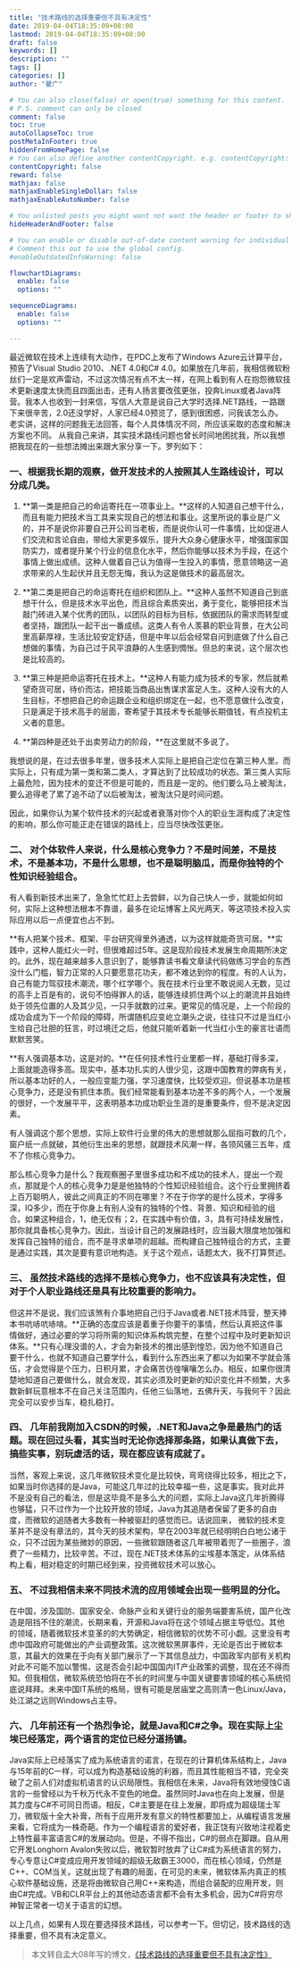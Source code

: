 ```yaml
---
title: "技术路线的选择重要但不具有决定性"
date: 2019-04-04T18:35:09+08:00
lastmod: 2019-04-04T18:35:09+08:00
draft: false
keywords: []
description: ""
tags: []
categories: []
author: "瞿广"

# You can also close(false) or open(true) something for this content.
# P.S. comment can only be closed
comment: false
toc: true
autoCollapseToc: true
postMetaInFooter: true
hiddenFromHomePage: false
# You can also define another contentCopyright. e.g. contentCopyright: "This is another copyright."
contentCopyright: false
reward: false
mathjax: false
mathjaxEnableSingleDollar: false
mathjaxEnableAutoNumber: false

# You unlisted posts you might want not want the header or footer to show
hideHeaderAndFooter: false

# You can enable or disable out-of-date content warning for individual post.
# Comment this out to use the global config.
#enableOutdatedInfoWarning: false

flowchartDiagrams:
  enable: false
  options: ""

sequenceDiagrams: 
  enable: false
  options: ""

---
```


最近微软在技术上连续有大动作，在PDC上发布了Windows Azure云计算平台，预告了Visual Studio 2010、.NET 4.0和C# 4.0。如果放在几年前，我相信微软粉丝们一定是欢声雷动，不过这次情况有点不太一样，在网上看到有人在抱怨微软技术更新速度太快而且四面出击，还有人扬言要改弦更张，投奔Linux或者Java阵营。我本人也收到一封来信，写信人大意是说自己大学时选择.NET路线，一路跟下来很辛苦，2.0还没学好，人家已经4.0预览了，感到很困惑，问我该怎么办。老实讲，这样的问题我无法回答，每个人具体情况不同，所应该采取的态度和解决方案也不同。
从我自己来讲，其实技术路线问题也曾长时间地困扰我，所以我想把我现在的一些想法摊出来跟大家分享一下。罗列如下：

<!--more-->


### 一、根据我长期的观察，做开发技术的人按照其人生路线设计，可以分成几类。

1. **第一类是把自己的命运寄托在一项事业上。**这样的人知道自己想干什么，而且有能力把技术当工具来实现自己的想法和事业。这里所说的事业是广义的，并不是说你非要自己开公司当老板，而是说你认可一件事情，比如促进人们交流和言论自由，带给大家更多娱乐，提升大众身心健康水平，增强国家国防实力，或者提升某个行业的信息化水平，然后你能够以技术为手段，在这个事情上做出成绩。这种人做着自己认为值得一生投入的事情，愿意领略这一追求带来的人生起伏并且无怨无悔，我认为这是做技术的最高层次。
 
5. **第二类是把自己的命运寄托在组织和团队上。**这种人虽然不知道自己到底想干什么，但是技术水平出色，而且综合素质突出，勇于变化，能够把技术当敲门砖进入某个优秀的团队，以团队的目标为目标，依据团队的需求而转型或者坚持，跟团队一起干出一番成绩。这类人有令人羡慕的职业背景，在大公司里高薪厚禄，生活比较安定舒适，但是中年以后会经常自问到底做了什么自己想做的事情，为自己过于风平浪静的人生感到惆怅。但总的来说，这个层次也是比较高的。

7. **第三种是把命运寄托在技术上。**这种人有能力成为技术的专家，然后就希望奇货可居，待价而沽，把技能当商品出售谋求富足人生。这种人没有大的人生目标，不想把自己的命运跟企业和组织绑定在一起，也不愿意做什么改变，只是满足于技术高手的层面，寄希望于其技术专长能够长期值钱，有点投机主义者的意思。

9. **第四种是还处于出卖劳动力的阶段，**在这里就不多说了。


我想说的是，在过去很多年里，很多技术人实际上是把自己定位在第三种人里。而实际上，只有成为第一类和第二类人，才算达到了比较成功的状态。第三类人实际上最危险，因为技术的变迁不但是可能的，而且是一定的。他们要么马上被淘汰，要么追得老了累了追不动了以后被淘汰，被淘汰只是时间问题。

因此，如果你认为某个软件技术的兴起或者衰落对你个人的职业生涯构成了决定性的影响，那么你可能正走在错误的路线上，应当尽快改弦更张。


### 二、 **对个体软件人来说，什么是核心竞争力？不是时间差，不是技术，不是基本功，不是什么思想，也不是聪明脑瓜，而是你独特的个性知识经验组合。**

有人看到新技术出来了，急急忙忙赶上去尝鲜，以为自己快人一步，就能如何如何，实际上这种想法根本不靠谱，最多在论坛博客上风光两天，等这项技术投入实际应用以后一点便宜也占不到。

**有人把某个技术、框架、平台研究得里外通透，以为这样就能奇货可居。**实践中，这种人能红火一时，但很难超过5年。这是现阶段技术发展生命周期所决定的。此外，现在越来越多人意识到了，能够靠读书看文章读代码做练习学会的东西没什么门槛，智力正常的人只要愿意花功夫，都不难达到你的程度。有的人认为，自己有能力驾驭技术潮流，哪个红学哪个。我在技术行业里不敢说阅人无数，见过的高手上百是有的，说句不怕得罪人的话，能够连续抓住两个以上的潮流并且始终处于领先位置的人及其少见，一只手就数的过来。更常见的情况是，上一个阶段的成功会成为下一个阶段的障碍，所谓随机应变屹立潮头之说，往往只不过是当红小生给自己壮胆的狂言，时过境迁之后，他就只能听着新一代当红小生的豪言壮语而默默苦笑。


**有人强调基本功，这是对的。**在任何技术性行业里都一样，基础打得多深，上面就能造得多高。现实中，基本功扎实的人很少见，这跟中国教育的弊病有关，所以基本功好的人，一般应变能力强，学习速度快，比较受欢迎。但说基本功是核心竞争力，还是没有抓住本质。我们经常能看到基本功差不多的两个人，一个发展的很好，一个发展平平，这表明基本功成功职业生涯的是重要条件，但不是决定因素。

有人强调这个那个思想，实际上软件行业里的伟大的思想就那么屈指可数的几个，窗户纸一点就破，其他衍生出来的思想，就跟技术风潮一样，各领风骚三五年，成不了你核心竞争力。


那么核心竞争力是什么？我观察圈子里很多成功和不成功的技术人，提出一个观点，那就是个人的核心竞争力是是他独特的个性知识经验组合。这个行业里拥挤着上百万聪明人，彼此之间真正的不同在哪里？不在于你学的是什么技术，学得多深，IQ多少，而在于你身上有别人没有的独特的个性、背景、知识和经验的组合。如果这种组合，1，绝无仅有；2，在实践中有价值，3，具有可持续发展性，那你就具备核心竞争力。因此，当设计自己的发展路线时，应当最大限度地加强和发挥自己独特的组合，而不是寻求单项的超越。而构建自己独特组合的方式，主要是通过实践，其次是要有意识地构造。关于这个观点，话题太大，我不打算赘述。

### 三、 虽然技术路线的选择不是核心竞争力，也不应该具有决定性，但对于个人职业路线还是具有比较重要的影响力。

但这并不是说，我们应该煞有介事地把自己归于Java或者.NET技术阵营，整天捧本书吭哧吭哧啃。**正确的态度应该是着重于你要干的事情，然后认真把这件事情做好，通过必要的学习将所需的知识体系构筑完整，在整个过程中及时更新知识体系。**只有心理没谱的人，才会为新技术的推出感到惶恐，因为他不知道自己要干什么，也就不知道自己要学什么，看到什么东西出来了都以为如果不学就会落伍，才会觉得是个压力，日积月累，才会痛苦彷徨嚷嚷怎么办。相反，如果你很清楚地知道自己要做什么，就会发现，其实必须及时更新的知识变化并不频繁，大多数新鲜玩意根本不在自己关注范围内，任他三仙落地，五佛升天，与我何干？因此完全可以安步当车，稳扎稳打。

### 四、 几年前我刚加入CSDN的时候，.NET和Java之争是最热门的话题。现在回过头看，其实当时无论你选择那条路，如果认真做下去，搞些实事，别玩虚活的话，现在都应该有成就了。

当然，客观上来说，这几年微软技术变化是比较快，弯弯绕得比较多，相比之下，如果当时你选择的是Java，可能这几年过的比较幸福一些，这是事实。我对此并不是没有自己的看法，但是这毕竟不是多么大的问题，实际上Java这几年折腾得也够猛，只不过作为一个比较开放的领域，Java为其追随者保留了更多的自由度，而微软的追随者大多数有一种被驱赶的感觉而已。话说回来， 微软的技术变革并不是没有章法的，其今天的技术架构，早在2003年就已经明明白白地公诸于众，只不过因为某些微妙的原因，一些微软跟随者这几年被带着兜了一些圈子，浪费了一些精力，比较辛苦。不过，现在.NET技术体系的尘埃基本落定，从体系结构上看，相对稳定的时期已经到来，投资微软技术可以放心。

### 五、 不过我相信未来不同技术流的应用领域会出现一些明显的分化。

在中国，涉及国防、国家安全、命脉产业和关键行业的服务端要害系统，国产化改造是阻挡不住的潮流，长期来看，开源和Java将在这个领域占据主导低位。其他的领域，随着微软技术变革的的大势确定，相信微软的优势不可小觑。这里没有考虑中国政府可能做出的产业调整政策。这次微软黑屏事件，无论是否出于微软本意，其最大的效果在于向有关部门展示了一下其信息战力，中国政军内部有关机构对此不可能不加以警惕，这是否会引起中国国内IT产业政策的调整，现在还不得而知。但我相信，微软系统恐怕将在不长的时间里与中国关键要害领域的核心系统彻底说拜拜。未来中国IT系统的格局，很有可能是居庙堂之高则清一色Linux/Java，处江湖之远则Windows占主导。

### 六、 几年前还有一个热烈争论，就是Java和C#之争。现在实际上尘埃已经落定，两个语言的定位已经分道扬镳。

Java实际上已经落实了成为系统语言的诺言，在现在的计算机体系结构上，Java与15年前的C一样，可以成为构造基础设施的利器，而且其性能相当不错，完全突破了之前人们对虚拟机语言的认识局限性。我相信在未来，Java将有效地侵蚀C语言的一些曾经以为千秋万代永不变色的地盘。虽然同时Java也在向上发展，但是其力度与C#不可同日而语。相反，C#主要是在往上发展，即将成为超级瑞士军刀，微软版十全大补膏，所有于应用开发有意义的特性都要加上，从编程语言发展来看，它将成为一株奇葩。作为一个编程语言的爱好者，我正饶有兴致地注视着史上特性最丰富语言C#的发展动向。但是，不得不指出，C#的弱点在脚跟。自从用它开发Longhorn Avalon失败以后，微软暂时放弃了让C#成为系统语言的努力，专心专意让C#变成应用开发领域的超级无敌霸王3000，而在核心领域，仍然是C++、COM当关。这就出现了有趣的局面，在可见的未来，微软体系内真正的核心软件基础设施，还是将由微软自己用C++来构造，而组合装配的应用开发，则由C#完成。VB和CLR平台上的其他动态语言都不会有太多机会，因为C#将穷尽神智正常者一切关于语言的幻想。

以上几点，如果有人现在要选择技术路线，可以参考一下。但切记，技术路线的选择重要，但不具有决定意义。


> 本文转自孟大08年写的博文，[《技术路线的选择重要但不具有决定性》](https://blog.csdn.net/myan/article/details/3247071)